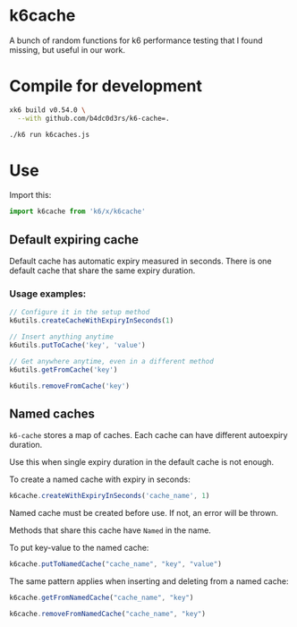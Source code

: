 # k6cache

A bunch of random functions for k6 performance testing that I found missing, but useful in our work.

# Compile for development
```sh
xk6 build v0.54.0 \
  --with github.com/b4dc0d3rs/k6-cache=.

./k6 run k6caches.js
```

# Use

Import this:
```js
import k6cache from 'k6/x/k6cache'
```

## Default expiring cache
Default cache has automatic expiry measured in seconds. There is one default cache that share the same expiry duration.

### Usage examples:
```js
// Configure it in the setup method
k6utils.createCacheWithExpiryInSeconds(1)

// Insert anything anytime
k6utils.putToCache('key', 'value')

// Get anywhere anytime, even in a different method
k6utils.getFromCache('key')

k6utils.removeFromCache('key')
```

## Named caches
`k6-cache` stores a map of caches. Each cache can have different autoexpiry duration.

Use this when single expiry duration in the default cache is not enough.

To create a named cache with expiry in seconds:
```js
k6cache.createWithExpiryInSeconds('cache_name', 1)
```
Named cache must be created before use. If not, an error will be thrown.

Methods that share this cache have `Named` in the name.

To put key-value to the named cache:
```js
k6cache.putToNamedCache("cache_name", "key", "value")
```

The same pattern applies when inserting and deleting from a named cache:
```js
k6cache.getFromNamedCache("cache_name", "key")

k6cache.removeFromNamedCache("cache_name", "key")
```